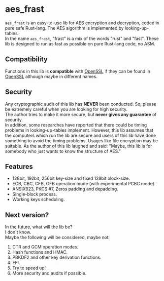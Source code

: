# aes_frast
`aes_frast` is an easy-to-use lib for AES encryption and decryption, coded in pure safe Rust-lang. The AES algorithm is implemented by looking-up-tables.  
In the name `aes_frast`, "frast" is a mix of the words "rust" and "fast". These lib is designed to run as fast as possible on pure Rust-lang code, no ASM.  

## Compatibility
Functions in this lib is **compatible** with [OpenSSL] if they can be found in [OpenSSL] although maybe in different names.  

## Security
Any cryptographic audit of this lib has **NEVER** been conducted. So, please be extremely careful when you are looking for high security.  
The author tries to make it more secure, but **never gives any guarantee** of security.  
In addition, some researches have reported that there could be timing problems in looking-up-tables implement. However, this lib assumes that the computers which run the lib are secure and users of this lib have done something to avoid the timing problems. Usages like file encryption may be suitable.
As the author of this lib laughed and said: "Maybe, this lib is for somebody who just wants to know the structure of AES."

## Features
* 128bit, 192bit, 256bit key-size and fixed 128bit block-size.
* ECB, CBC, CFB, OFB operation mode (with experimental PCBC mode).
* ANSIX923, PKCS #7, Zeros padding and depadding.
* Single-block process.
* Working keys scheduling.

## Next version?
In the future, what will the lib be?  
I don't know.  
Maybe the following will be considered, maybe not:  
1. CTR and GCM operation modes.
2. Hash functions and HMAC.
3. PBKDF2 and other key derivation functions.
4. FFI.
5. Try to speed up!
6. More security and audits if possible.

[OpenSSL]: https://www.openssl.org/